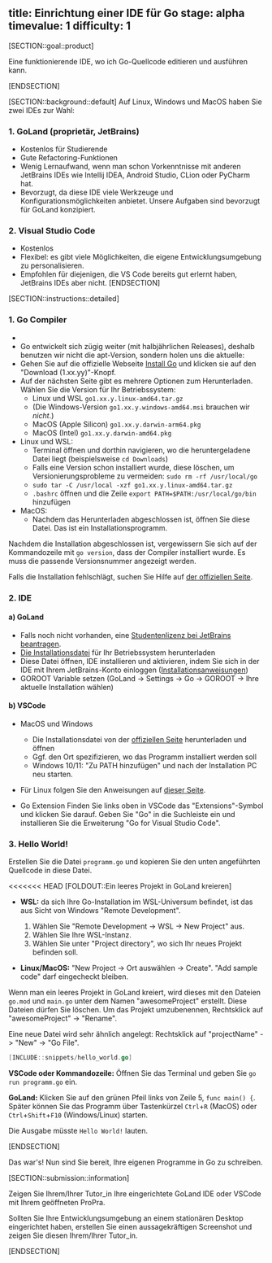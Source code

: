 title: Einrichtung einer IDE für Go
stage: alpha
timevalue: 1
difficulty: 1
---

[SECTION::goal::product]

Eine funktionierende IDE, wo ich Go-Quellcode editieren und ausführen kann.

[ENDSECTION]

[SECTION::background::default]
Auf Linux, Windows und MacOS haben Sie zwei IDEs zur Wahl:


### 1. GoLand (proprietär, JetBrains)

- Kostenlos für Studierende
- Gute Refactoring-Funktionen
- Wenig Lernaufwand, wenn man schon Vorkenntnisse mit anderen JetBrains IDEs wie
  Intellij IDEA, Android Studio, CLion oder PyCharm hat.
- Bevorzugt, da diese IDE viele Werkzeuge und Konfigurationsmöglichkeiten anbietet. 
  Unsere Aufgaben sind bevorzugt für GoLand konzipiert.


### 2. Visual Studio Code  

- Kostenlos
- Flexibel: es gibt viele Möglichkeiten, die eigene Entwicklungsumgebung zu personalisieren.
- Empfohlen für diejenigen, die VS Code bereits gut erlernt haben, JetBrains IDEs aber nicht.
[ENDSECTION]

[SECTION::instructions::detailed]

### 1. Go Compiler
* 
* Go entwickelt sich zügig weiter (mit halbjährlichen Releases), deshalb benutzen wir nicht die apt-Version, 
  sondern holen uns die aktuelle:
* Gehen Sie auf die offizielle Webseite [Install Go](https://go.dev/doc/install) 
  und klicken sie auf den "Download (1.xx.yy)"-Knopf.
* Auf der nächsten Seite gibt es mehrere Optionen zum Herunterladen. Wählen Sie die Version für Ihr Betriebssystem:
    - Linux und WSL `go1.xx.y.linux-amd64.tar.gz`
    - (Die Windows-Version `go1.xx.y.windows-amd64.msi` brauchen wir _nicht_.)
    - MacOS (Apple Silicon) `go1.xx.y.darwin-arm64.pkg`
    - MacOS (Intel) `go1.xx.y.darwin-amd64.pkg`
* Linux und WSL:
    - Terminal öffnen und dorthin navigieren, wo die heruntergeladene Datei liegt (beispielsweise `cd Downloads`)
    - Falls eine Version schon installiert wurde, diese löschen, um Versionierungsprobleme zu vermeiden:
      `sudo rm -rf /usr/local/go`
    - `sudo tar -C /usr/local -xzf go1.xx.y.linux-amd64.tar.gz`
    - `.bashrc` öffnen und die Zeile `export PATH=$PATH:/usr/local/go/bin` hinzufügen
* MacOS:
    - Nachdem das Herunterladen abgeschlossen ist, öffnen Sie diese Datei. Das ist ein Installationsprogramm.

Nachdem die Installation abgeschlossen ist, vergewissern Sie sich auf der Kommandozeile mit `go version`, 
dass der Compiler installiert wurde. Es muss die passende Versionsnummer angezeigt werden. 

Falls die Installation fehlschlägt, suchen Sie Hilfe auf [der offiziellen Seite](https://go.dev/doc/install).


### 2. IDE

#### a) GoLand

* Falls noch nicht vorhanden, eine [Studentenlizenz bei JetBrains beantragen](https://www.jetbrains.com/community/education/#students).
* [Die Installationsdatei](https://www.jetbrains.com/go/) für Ihr Betriebssystem herunterladen
* Diese Datei öffnen, IDE installieren und aktivieren, indem Sie sich in der IDE mit Ihrem JetBrains-Konto einloggen
  ([Installationsanweisungen](https://www.jetbrains.com/help/go/installation-guide.html))
* GOROOT Variable setzen (GoLand -> Settings -> Go -> GOROOT -> Ihre aktuelle Installation wählen)

#### b) VSCode

* MacOS und Windows
    - Die Installationsdatei von der [offiziellen Seite](https://code.visualstudio.com/) herunterladen und öffnen
    - Ggf. den Ort spezifizieren, wo das Programm installiert werden soll
    - Windows 10/11: "Zu PATH hinzufügen" und nach der Installation PC neu starten.

* Für Linux folgen Sie den Anweisungen auf [dieser Seite](https://code.visualstudio.com/docs/setup/linux). 

* Go Extension
Finden Sie links oben in VSCode das "Extensions"-Symbol und klicken Sie darauf. 
Geben Sie "Go" in die Suchleiste ein und installieren Sie die Erweiterung 
"Go for Visual Studio Code". 


### 3. Hello World!

Erstellen Sie die Datei `programm.go` und kopieren Sie den unten angeführten Quellcode in diese Datei.

<<<<<<< HEAD
[FOLDOUT::Ein leeres Projekt in GoLand kreieren]

* **WSL:** da sich Ihre Go-Installation im WSL-Universum befindet, ist das aus Sicht von Windows "Remote Development".
    1. Wählen Sie "Remote Development -> WSL -> New Project" aus.
    2. Wählen Sie Ihre WSL-Instanz.
    3. Wählen Sie unter "Project directory", wo sich Ihr neues Projekt befinden soll.

* **Linux/MacOS:** "New Project -> Ort auswählen -> Create". "Add sample code" darf eingecheckt bleiben. 

Wenn man ein leeres Projekt in GoLand kreiert, wird dieses mit den Dateien
`go.mod` und `main.go` unter dem Namen "awesomeProject" erstellt. 
Diese Dateien dürfen Sie löschen. 
Um das Projekt umzubenennen, Rechtsklick auf "awesomeProject" -> "Rename". 

Eine neue Datei wird sehr ähnlich angelegt: Rechtsklick auf "projectName" -> "New" -> "Go File".

```go
[INCLUDE::snippets/hello_world.go]
```

**VSCode oder Kommandozeile:** Öffnen Sie das Terminal und geben Sie `go run programm.go` ein. 

**GoLand:** Klicken Sie auf den grünen Pfeil links von Zeile 5, `func main() {`. 
Später können Sie das Programm über Tastenkürzel `Ctrl`+`R` (MacOS) oder `Ctrl`+`Shift`+`F10` (Windows/Linux) starten.

Die Ausgabe müsste `Hello World!` lauten.

[ENDSECTION]

Das war's! Nun sind Sie bereit, Ihre eigenen Programme in Go zu schreiben.

[SECTION::submission::information]

Zeigen Sie Ihrem/Ihrer Tutor_in Ihre eingerichtete GoLand IDE oder VSCode mit Ihrem geöffneten ProPra.

Sollten Sie Ihre Entwicklungsumgebung an einem stationären Desktop eingerichtet haben, erstellen Sie einen aussagekräftigen Screenshot und zeigen Sie diesen Ihrem/Ihrer Tutor_in.

[ENDSECTION]
